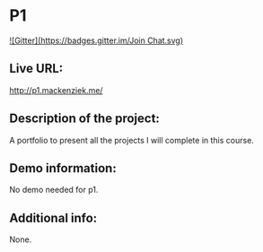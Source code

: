 # P1
[![Gitter](https://badges.gitter.im/Join Chat.svg)](https://gitter.im/mkimball16/p1?utm_source=badge&utm_medium=badge&utm_campaign=pr-badge&utm_content=badge)

## Live URL:
http://p1.mackenziek.me/

## Description of the project: 
A portfolio to present all the projects I will complete in this course.

## Demo information: 
No demo needed for p1.

## Additional info:
None.

